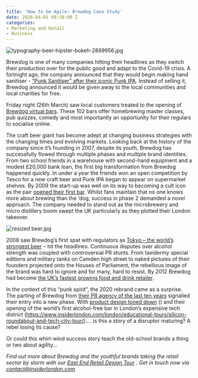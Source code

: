 ```yaml
---
title: 'How to be Agile: Brewdog Case Study'
date: 2020-04-01 08:58:00 Z
categories:
- Marketing and Retail
- Business
---
```


![typography-beer-hipster-bokeh-2899956.jpg](/uploads/typography-beer-hipster-bokeh-2899956.jpg)

Brewdog is one of many companies hitting their headlines as they switch their production over for the public good and adapt to the Covid-19 crisis. A fortnight ago, the company announced that they would begin making hand sanitiser - [“Punk Sanitiser” after their iconic Punk IPA](https://www.theguardian.com/business/2020/mar/18/brewdog-begins-making-hand-sanitiser-shortages-uk). Instead of selling it, Brewdog announced it would be given away to the local communities and local charities for free. 

Friday night (26th March) saw local customers treated to the opening of [Brewdog virtual bars](https://www.cityam.com/brewdog-opens-102-virtual-bars-to-encourage-people-in-isolation-to-socialise/). These 102 bars offer homebrewing master classes, pub quizzes, comedy and most importantly an opportunity for their regulars to socialise online. 

The craft beer giant has become adept at changing business strategies with the changing times and evolving markets. Looking back at the history of the company since it’s founding in 2007, despite its youth, Brewdog has successfully flowed through multiple phases and multiple brand identities.
From two school friends in a warehouse with second-hand equipment and a modest £20,000 bank loan, the first big transformation from Brewdog happened quickly. In under a year the friends won an open competition by Tesco for a new craft beer and Punk IPA began to appear on supermarket shelves. By 2009 the start-up was well on its way to becoming a cult icon as the pair [opened their first bar](https://www.brewdog.com/uk/locations/bars). Whilst fans maintain that no one knows more about brewing than the ‘dog, success in phase 2 demanded a novel approach. The company needed to stand out as the microbrewery and micro distillery boom swept the UK particularly as they plotted their London takeover. 

![resized beer.jpg](/uploads/resized%20beer.jpg)

2008 saw Brewdog’s first spat with regulators as [Tokyo – the world’s strongest beer](https://www.brewdog.com/uk/community/culture/our-history) – hit the headlines. Continuous disputes over alcohol strength was coupled with controversial PR stunts. From taxidermy special editions and military tanks on Camden high street to naked pictures of their founders projected onto the Houses of Parliament, the rebellious image of the brand was hard to ignore and for many, hard to resist. By 2012 Brewdog had become [the UK’s fastest growing food and drink retailer](https://www.theguardian.com/lifeandstyle/2016/mar/24/the-aggressive-outrageous-infuriating-and-ingenious-rise-of-brewdog). 
 
In the context of this “punk spirit”, the 2020 rebrand came as a surprise. The parting of Brewdog from [their PR agency of the last ten years](https://www.prweek.com/article/1577576/last-orders-brewdog-longstanding-agency-partner-split) signalled their entry into a new phase. With [product design toned down](https://craftandslice.com/beer/beer-thoughts/brewdogs-new-identity-punk-goes-mainstream/) () and their opening of the world’s first alcohol-free bar in London’s expensive tech district (https://www.insiderlondon.com/london/educational-tours/silicon-roundabout-and-tech-city-tour/)…. is this a story of a disruptor maturing? A rebel losing its cause? 

Or could this whirl-wind success story teach the old-school brands a thing or two about agility…



*Find out more about Brewdog and the youthful brands taking the retail sector by storm with our [East End Retail Design Tour](https://www.insiderlondon.com/london/educational-tours/retail-design/#east-end-retail-design) . Get in touch now via [contact@insiderlondon.com](mailto:contact@insiderlondon.com)*
